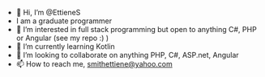 - 👋 Hi, I’m @EttieneS
- I am a graduate programmer
- 👀 I’m interested in full stack programming but open to anything C#, PHP or Angular (see my repo :) )
- 🌱 I’m currently learning Kotlin
- 💞️ I’m looking to collaborate on anything PHP, C#, ASP.net, Angular
- 📫 How to reach me, smithettiene@yahoo.com
